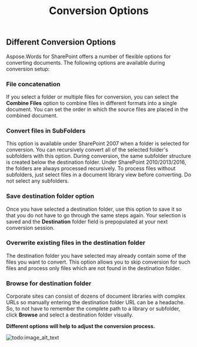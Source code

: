 ﻿---
title: Conversion Options
type: docs
weight: 20
url: /sharepoint/conversion-options/
---

## Different Conversion Options

Aspose.Words for SharePoint offers a number of flexible options for converting documents. The following options are available during conversion setup:

### File concatenation

If you select a folder or multiple files for conversion, you can select the **Combine Files** option to combine files in different formats into a single document. You can set the order in which the source files are placed in the combined document.

### Convert files in SubFolders

This option is available under SharePoint 2007 when a folder is selected for conversion. You can recursively convert all of the selected folder's subfolders with this option. During conversion, the same subfolder structure is created below the destination folder. Under SharePoint 2010/2013/2016, the folders are always processed recursively. To process files without subfolders, just select files in a document library view before converting. Do not select any subfolders.

### Save destination folder option

Once you have selected a destination folder, use this option to save it so that you do not have to go through the same steps again. Your selection is saved and the **Destination** folder field is prepopulated at your next conversion session.

### Overwrite existing files in the destination folder

The destination folder you have selected may already contain some of the files you want to convert. This option allows you to skip conversion for such files and process only files which are not found in the destination folder.

### Browse for destination folder

Corporate sites can consist of dozens of document libraries with complex URLs so manually entering the destination folder URL can be a headache. So, to not have to remember the complete path to a library or subfolder, click **Browse** and select a destination folder visually. 



**Different options will help to adjust the conversion process.** 

![todo:image_alt_text](conversion-options_1.png)
